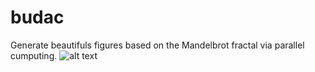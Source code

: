 # budac
Generate beautifuls figures based on the Mandelbrot fractal via parallel cumputing.
![alt text](budac.png)
